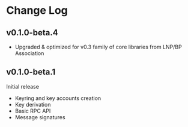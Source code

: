Change Log
==========

v0.1.0-beta.4
-------------
- Upgraded & optimized for v0.3 family of core libraries from LNP/BP Association

v0.1.0-beta.1
-------------

Initial release
- Keyring and key accounts creation
- Key derivation
- Basic RPC API
- Message signatures
